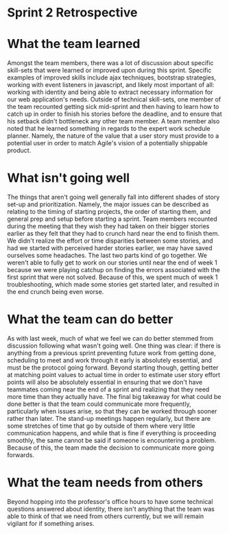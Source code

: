 Sprint 2 Retrospective
==================================================

# What the team learned
Amongst the team members, there was a lot of discussion about specific skill-sets that were learned or improved upon during this sprint. Specific examples of improved skills include ajax techniques, bootstrap strategies, working with event listeners in javascript, and likely most important of all: working with identity and being able to extract necessary information for our web application's needs. Outside of technical skill-sets, one member of the team recounted getting sick mid-sprint and then having to learn how to catch up in order to finish his stories before the deadline, and to ensure that his setback didn't bottleneck any other team member. A team member also noted that he learned something in regards to the expert work schedule planner. Namely, the nature of the value that a user story must provide to a potential user in order to match Agile's vision of a potentially shippable product.

# What isn't going well
The things that aren't going well generally fall into different shades of story set-up and prioritization. Namely, the major issues can be described as relating to the timing of starting projects, the order of starting them, and general prep and setup before starting a sprint. Team members recounted during the meeting that they wish they had taken on their bigger stories earlier as they felt that they had to crunch hard near the end to finish them. We didn't realize the effort or time disparities between some stories, and had we started with perceived harder stories earlier, we may have saved ourselves some headaches. The last two parts kind of go together. We weren't able to fully get to work on our stories until near the end of week 1 because we were playing catchup on finding the errors associated with the first sprint that were not solved. Because of this, we spent much of week 1 troubleshooting, which made some stories get started later, and resulted in the end crunch being even worse.

# What the team can do better
As with last week, much of what we feel we can do better stemmed from discussion following what wasn't going well. One thing was clear: if there is anything from a previous sprint preventing future work from getting done, scheduling to meet and work through it early is absolutely essential, and must be the protocol going forward. Beyond starting though, getting better at matching point values to actual time in order to estimate user story effort points will also be absolutely essential in ensuring that we don't have teammates coming near the end of a sprint and realizing that they need more time than they actually have. The final big takeaway for what could be done better is that the team could communicate more frequently, particularly when issues arise, so that they can be worked through sooner rather than later. The stand-up meetings happen regularly, but there are some stretches of time that go by outside of them where very little communication happens, and while that is fine if everything is proceeding smoothly, the same cannot be said if someone is encountering a problem. Because of this, the team made the decision to communicate more going forwards.

# What the team needs from others
Beyond hopping into the professor's office hours to have some technical questions answered about identity, there isn't anything that the team was able to think of that we need from others currently, but we will remain vigilant for if something arises.

